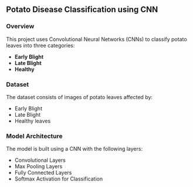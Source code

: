 
## Potato Disease Classification using CNN

### Overview
This project uses Convolutional Neural Networks (CNNs) to classify potato leaves into three categories:  
- **Early Blight**  
- **Late Blight**  
- **Healthy**

### Dataset
The dataset consists of images of potato leaves affected by:  
* Early Blight  
* Late Blight  
* Healthy leaves

### Model Architecture
The model is built using a CNN with the following layers:  
- Convolutional Layers  
- Max Pooling Layers  
- Fully Connected Layers  
- Softmax Activation for Classification
